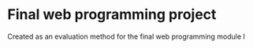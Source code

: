 # Final web programming project
  Created as an evaluation method for the final web programming module I
